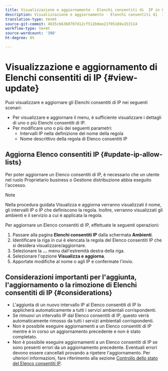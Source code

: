 ```yaml
---
title: Visualizzazione e aggiornamento - Elenchi consentiti di  IP in Gestione risorse
description: Visualizzazione e aggiornamento - Elenchi consentiti di  IP in Gestione risorse
translation-type: tm+mt
source-git-commit: 4635cb6360707d12cf512b0ee21f05169a153114
workflow-type: tm+mt
source-wordcount: '308'
ht-degree: 0%

---
```



# Visualizzazione e aggiornamento di Elenchi consentiti di  IP {#view-update}

Puoi visualizzare e aggiornare gli Elenchi consentiti di  IP nei seguenti scenari:

* Per visualizzare e aggiornare il menu, è sufficiente visualizzare i dettagli di uno o più Elenchi consentiti di  IP.
* Per modificare uno o più dei seguenti parametri:
   * Intervalli IP nella definizione del nome della regola
   * Nome descrittivo della regola di Elenco consentiti  IP

## Aggiorna Elenco consentiti  IP {#update-ip-allow-lists}


Per poter aggiornare un Elenco consentiti di  IP, è necessario che un utente nel ruolo Proprietario business o Gestione distribuzione abbia eseguito l&#39;accesso.

>[!NOTE]
>Nella procedura guidata Visualizza e aggiorna verranno visualizzati il nome, gli intervalli IP o IP che definiscono la regola. Inoltre, verranno visualizzati gli ambienti e il servizio a cui è applicata la regola.

Per aggiornare un Elenco consentiti di  IP, effettuate le seguenti operazioni:

1. Passare alla pagina **Elenchi consentiti  IP** dalla schermata **Ambienti**.
1. Identificare la riga in cui è elencata la regola del Elenco consentiti  IP che si desidera visualizzare/aggiornare.
1. Selezionare la **...** menu dall&#39;estremità destra della riga.
1. Selezionare l&#39;opzione **Visualizza e aggiorna**.
1. Apportate modifiche al nome o agli IP e confermate l&#39;invio.

## Considerazioni importanti per l&#39;aggiunta, l&#39;aggiornamento o la rimozione di Elenchi consentiti di  IP {#considerations}

* L&#39;aggiunta di un nuovo intervallo IP al Elenco consentiti di  IP lo applicherà automaticamente a tutti i servizi ambientali corrispondenti.
* Se rimuovi un intervallo IP dal Elenco consentiti di  IP, questo verrà automaticamente rimosso da tutti i servizi ambientali corrispondenti.
* Non è possibile eseguire aggiornamenti a un Elenco consentiti di  IP mentre è in corso un aggiornamento precedente e non è stato completato.
* Non è possibile eseguire aggiornamenti a un Elenco consentiti di  IP se sono presenti errori da un aggiornamento precedente. Eventuali errori devono essere cancellati provando a ripetere l&#39;aggiornamento.
Per ulteriori informazioni, fare riferimento alla sezione [Controllo dello stato del Elenco consentiti  IP](/help/implementing/cloud-manager/ip-allow-lists/check-ip-allow-list-status.md).